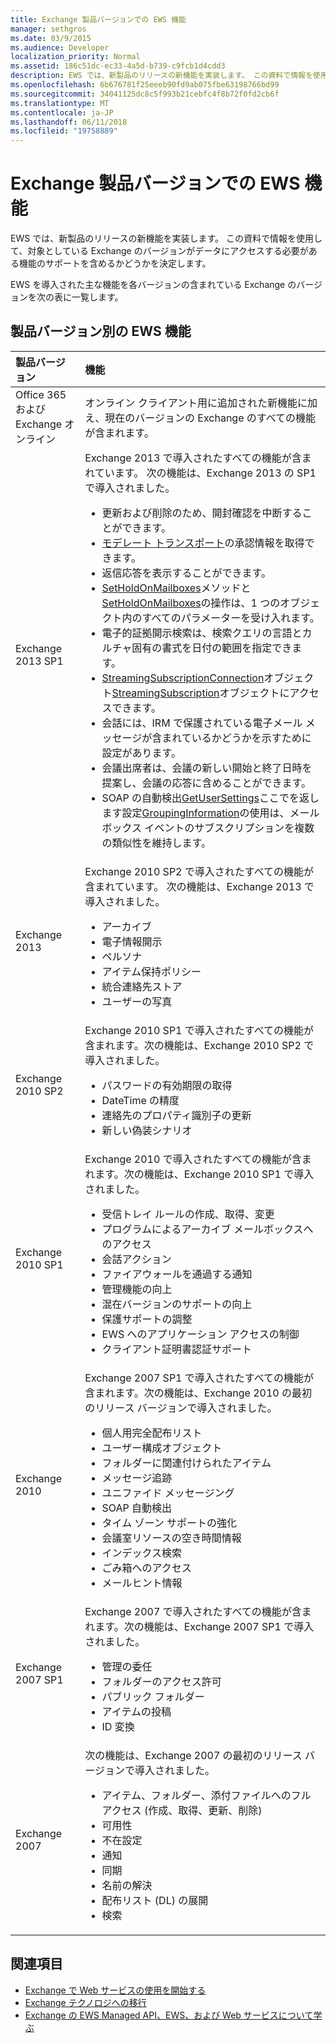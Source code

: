 ```yaml
---
title: Exchange 製品バージョンでの EWS 機能
manager: sethgros
ms.date: 03/9/2015
ms.audience: Developer
localization_priority: Normal
ms.assetid: 186c51dc-ec33-4a5d-b739-c9fcb1d4cdd3
description: EWS では、新製品のリリースの新機能を実装します。 この資料で情報を使用して、対象としている Exchange のバージョンがデータにアクセスする必要がある機能のサポートを含めるかどうかを決定します。
ms.openlocfilehash: 6b676781f25eeeb90fd9ab075fbe63198766bd99
ms.sourcegitcommit: 34041125dc8c5f993b21cebfc4f8b72f0fd2cb6f
ms.translationtype: MT
ms.contentlocale: ja-JP
ms.lasthandoff: 06/11/2018
ms.locfileid: "19758889"
---
```

# <a name="ews-functionality-in-exchange-product-versions"></a>Exchange 製品バージョンでの EWS 機能

EWS では、新製品のリリースの新機能を実装します。 この資料で情報を使用して、対象としている Exchange のバージョンがデータにアクセスする必要がある機能のサポートを含めるかどうかを決定します。 
  
EWS を導入された主な機能を各バージョンの含まれている Exchange のバージョンを次の表に一覧します。
  
## <a name="ews-features-by-product-version"></a>製品バージョン別の EWS 機能

|**製品バージョン**|**機能**|
|:-----|:-----|
|Office 365 および Exchange オンライン |オンライン クライアント用に追加された新機能に加え、現在のバージョンの Exchange のすべての機能が含まれます。  |
|Exchange 2013 SP1 | Exchange 2013 で導入されたすべての機能が含まれています。 次の機能は、Exchange 2013 の SP1 で導入されました。<ul><li>更新および削除のため、開封確認を中断することができます。</li><li>[モデレート トランスポート](http://msdn.microsoft.com/library/43a89f71-8002-4cb0-b3c8-1c2b2597f227%28Office.15%29.aspx)の承認情報を取得できます。</li><li>返信応答を表示することができます。</li><li>[SetHoldOnMailboxes](http://msdn.microsoft.com/en-us/library/microsoft.exchange.webservices.data.exchangeservice.setholdonmailboxes%28v=exchg.80%29.aspx)メソッドと[SetHoldOnMailboxes](http://msdn.microsoft.com/library/9015a0d8-3495-461b-aa79-797d23169585%28Office.15%29.aspx)の操作は、1 つのオブジェクト内のすべてのパラメーターを受け入れます。</li><li>電子的証拠開示検索は、検索クエリの言語とカルチャ固有の書式を日付の範囲を指定できます。</li><li>[StreamingSubscriptionConnection](http://msdn.microsoft.com/en-us/library/microsoft.exchange.webservices.data.streamingsubscriptionconnection%28v=exchg.80%29.aspx)オブジェクト[StreamingSubscription](http://msdn.microsoft.com/en-us/library/microsoft.exchange.webservices.data.streamingsubscription%28v=exchg.80%29.aspx)オブジェクトにアクセスできます。</li><li>会話には、IRM で保護されている電子メール メッセージが含まれているかどうかを示すために設定があります。</li><li>会議出席者は、会議の新しい開始と終了日時を提案し、会議の応答に含めることができます。</li><li>SOAP の自動検出[GetUserSettings](http://msdn.microsoft.com/en-us/library/microsoft.exchange.webservices.autodiscover.autodiscoverservice.getusersettings%28v=exchg.80%29.aspx)ここでを返します設定[GroupingInformation](http://msdn.microsoft.com/EN-US/library/office/dn529149%28v=exchg.150%29.aspx)の使用は、メールボックス イベントのサブスクリプションを複数の類似性を維持します。</li></ul> |
|Exchange 2013  | Exchange 2010 SP2 で導入されたすべての機能が含まれています。 次の機能は、Exchange 2013 で導入されました。  <ul><li>  アーカイブ</li><li>電子情報開示</li><li>ペルソナ</li><li>アイテム保持ポリシー</li><li>統合連絡先ストア</li><li>ユーザーの写真</li></ul> |
|Exchange 2010 SP2  | Exchange 2010 SP1 で導入されたすべての機能が含まれます。次の機能は、Exchange 2010 SP2 で導入されました。  <ul><li>  パスワードの有効期限の取得</li><li>DateTime の精度</li><li>連絡先のプロパティ識別子の更新</li><li>新しい偽装シナリオ</li></ul> |
|Exchange 2010 SP1  | Exchange 2010 で導入されたすべての機能が含まれます。次の機能は、Exchange 2010 SP1 で導入されました。  <ul><li>  受信トレイ ルールの作成、取得、変更</li><li>プログラムによるアーカイブ メールボックスへのアクセス</li><li>会話アクション</li><li>ファイアウォールを通過する通知</li><li>管理機能の向上</li><li>混在バージョンのサポートの向上</li><li>保護サポートの調整</li><li>EWS へのアプリケーション アクセスの制御</li><li>クライアント証明書認証サポート</li></ul> |
|Exchange 2010  | Exchange 2007 SP1 で導入されたすべての機能が含まれます。次の機能は、Exchange 2010 の最初のリリース バージョンで導入されました。 <ul> <li>  個人用完全配布リスト</li><li>ユーザー構成オブジェクト</li><li>フォルダーに関連付けられたアイテム</li><li>メッセージ追跡</li><li>ユニファイド メッセージング</li><li>SOAP 自動検出  </li><li>タイム ゾーン サポートの強化</li><li>会議室リソースの空き時間情報</li><li>インデックス検索</li><li>ごみ箱へのアクセス</li><li>メールヒント情報</li></ul> |
|Exchange 2007 SP1  | Exchange 2007 で導入されたすべての機能が含まれます。次の機能は、Exchange 2007 SP1 で導入されました。  <ul><li>  管理の委任</li><li>フォルダーのアクセス許可</li><li>パブリック フォルダー</li><li>アイテムの投稿</li><li>ID 変換</li></ul> |
|Exchange 2007  | 次の機能は、Exchange 2007 の最初のリリース バージョンで導入されました。  <ul><li>  アイテム、フォルダー、添付ファイルへのフル アクセス (作成、取得、更新、削除)</li><li>可用性</li><li>不在設定</li><li>通知</li><li>同期</li><li>名前の解決</li><li>配布リスト (DL) の展開</li><li>検索</li></ul> |
   
## <a name="see-also"></a>関連項目

- [Exchange で Web サービスの使用を開始する](start-using-web-services-in-exchange.md)
- [Exchange テクノロジへの移行](../migrating-to-exchange-online-and-exchange-2013-technologies.md)
- [Exchange の EWS Managed API、EWS、および Web サービスについて学ぶ](explore-the-ews-managed-api-ews-and-web-services-in-exchange.md)  
    

